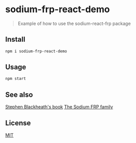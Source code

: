 # sodium-frp-react-demo
> Example of how to use the sodium-react-frp package

## Install

```bash
npm i sodium-frp-react-demo
```

## Usage
```bash
npm start
```

## See also
[Stephen Blackheath's book](https://www.manning.com/books/functional-reactive-programming)
[The Sodium FRP family](https://github.com/SodiumFRP)

## License
[MIT](http://vjpr.mit-license.org)
